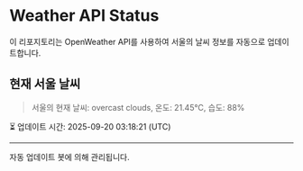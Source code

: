
# Weather API Status

이 리포지토리는 OpenWeather API를 사용하여 서울의 날씨 정보를 자동으로 업데이트합니다.

## 현재 서울 날씨
> 서울의 현재 날씨: overcast clouds, 온도: 21.45°C, 습도: 88%

⏳ 업데이트 시간: 2025-09-20 03:18:21 (UTC)

---
자동 업데이트 봇에 의해 관리됩니다.
